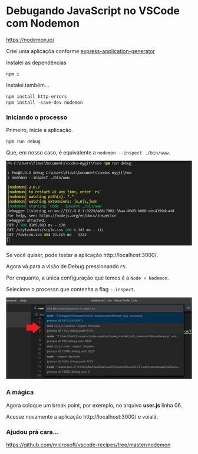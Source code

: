 # Debugando JavaScript no VSCode com Nodemon

https://nodemon.io/

Criei uma aplicaçõa conforme [express-application-generator](https://github.com/flaviomicheletti/express-application-generator/tree/master)

Instalei as dependências

    npm i

Instalei também...

    npm install http-errors
    npm install -save-dev nodemon


### Iniciando o processo

Primeiro, inicie a aplicação.

    npm run debug

Que, em nosso caso, é equivalente a `nodemon --inspect ./bin/www`.

![](nodemon-npm-run-debug.jpg)

Se você quiser, pode testar a aplicação http://localhost:3000/.

Agora vá para a visão de Debug pressionando `F5`.

Por enquanto, a única configuração que temos é a `Node + Nodemon`.

Selecione o processo que contenha a flag `--inspect`.

![](nodemon-vscode-debug.png)


### A mágica

Agora coloque um break point, por exemplo, no arquivo __user.js__ linha 06.

Acesse novamente a aplicação  http://localhost:3000/ e voialá.


### Ajudou prá cara...

https://github.com/microsoft/vscode-recipes/tree/master/nodemon